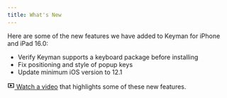 ```yaml
---
title: What's New
---
```


Here are some of the new features we have added to Keyman for iPhone and iPad 16.0:

* Verify Keyman supports a keyboard package before installing
* Fix positioning and style of popup keys
* Update minimum iOS version to 12.1

[![](../ios_images/video.png) Watch a video](https://youtu.be/Tm-7Rvs-6Ig)
that highlights some of these new features.
